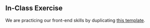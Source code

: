 ## In-Class Exercise

We are practicing our front-end skills by duplicating [this template](http://trystack.mediumra.re/home-portfolio-personal-1.html).
